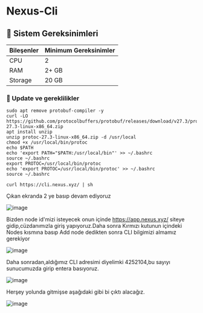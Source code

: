 # Nexus-Cli

## 🚧 Sistem Gereksinimleri
| Bileşenler | Minimum Gereksinimler | 
| ------------ | ------------ |
| CPU |	2|
| RAM	| 2+ GB |
| Storage	| 20 GB |

### 🚧 Update ve gereklilikler
```
sudo apt remove protobuf-compiler -y
curl -LO https://github.com/protocolbuffers/protobuf/releases/download/v27.3/protoc-27.3-linux-x86_64.zip
apt install unzip
unzip protoc-27.3-linux-x86_64.zip -d /usr/local
chmod +x /usr/local/bin/protoc
echo $PATH
echo 'export PATH="$PATH:/usr/local/bin"' >> ~/.bashrc
source ~/.bashrc
export PROTOC=/usr/local/bin/protoc
echo 'export PROTOC=/usr/local/bin/protoc' >> ~/.bashrc
source ~/.bashrc
```

```
curl https://cli.nexus.xyz/ | sh
```


Çıkan ekranda 2 ye basıp devam ediyoruz

![image](https://github.com/user-attachments/assets/4cb30ec4-7ca1-42fd-95d6-23b523818c11)

Bizden node id'mizi isteyecek onun içinde https://app.nexus.xyz/ siteye gidip,cüzdanımızla giriş yapıyoruz.Daha sonra Kırmızı kutunun içindeki Nodes kısmına basıp Add node dedikten sonra CLI bilgimizi almamız gerekiyor

![image](https://github.com/user-attachments/assets/ca8583bf-f095-4d1a-8d6d-34ba664cd4fc)

Daha sonradan,aldığımız CLI adresimi diyelimki 4252104,bu sayıyı sunucumuzda girip entera basıyoruz.

![image](https://github.com/user-attachments/assets/b56d6bfb-f7d2-47dc-aa87-5bdaa30c17b2)

Herşey yolunda gitmişse aşağıdaki gibi bi çıktı alacağız.

![image](https://github.com/user-attachments/assets/5e55f840-3113-442d-aa07-4bc921ddf47e)








